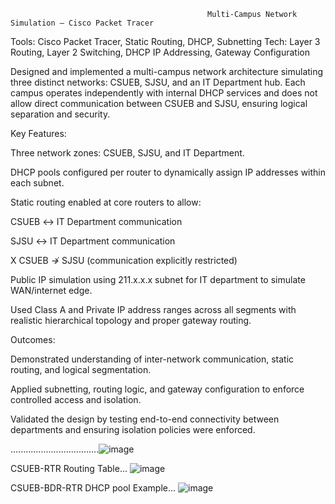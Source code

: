                                                 Multi-Campus Network Simulation – Cisco Packet Tracer
                                                
Tools: Cisco Packet Tracer, Static Routing, DHCP, Subnetting
Tech: Layer 3 Routing, Layer 2 Switching, DHCP IP Addressing, Gateway Configuration

Designed and implemented a multi-campus network architecture simulating three distinct networks: CSUEB, SJSU, and an IT Department hub. Each campus operates independently with internal DHCP services and does not allow direct communication between CSUEB and SJSU, ensuring logical separation and security.

Key Features:

  Three network zones: CSUEB, SJSU, and IT Department.

  DHCP pools configured per router to dynamically assign IP addresses within each subnet.

  Static routing enabled at core routers to allow:

  CSUEB ↔ IT Department communication

  SJSU ↔ IT Department communication

  X CSUEB ↛ SJSU (communication explicitly restricted)

  Public IP simulation using 211.x.x.x subnet for IT department to simulate WAN/internet edge.

  Used Class A and Private IP address ranges across all segments with realistic hierarchical topology and proper gateway routing.

Outcomes:

  Demonstrated understanding of inter-network communication, static routing, and logical segmentation.

  Applied subnetting, routing logic, and gateway configuration to enforce controlled access and isolation.

  Validated the design by testing end-to-end connectivity between departments and ensuring isolation policies were enforced.
  
...................................![image](https://github.com/user-attachments/assets/a51d3f49-c17c-4c8f-930c-6d671d806f8c)


CSUEB-RTR Routing Table...
![image](https://github.com/user-attachments/assets/6f907d6a-db82-48dd-891a-70270472ba78)


CSUEB-BDR-RTR DHCP pool Example...
![image](https://github.com/user-attachments/assets/e27e2d6f-1269-45bb-b831-59a8c3655f6c)






